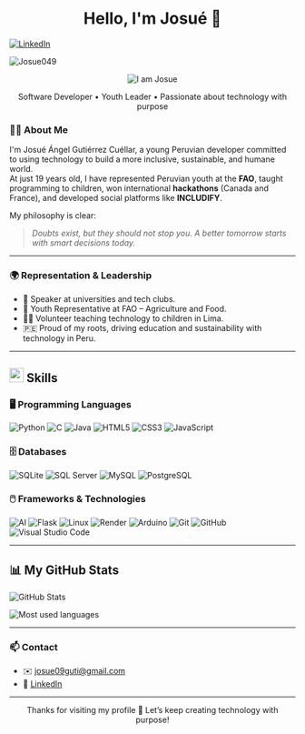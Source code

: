 <h1 align="center">Hello, I'm Josué 👋</h1>

<p align="left">
  <a href="https://www.linkedin.com/in/josuegutierrezcuellar/" target="_blank">
    <img src="https://img.shields.io/badge/LinkedIn-Connect-blue?style=for-the-badge&logo=linkedin&color=0e75b6" alt="LinkedIn" />
  </a>
</p>
<p align="left">
  <img src="https://komarev.com/ghpvc/?username=Josue049&label=Profile%20views&color=ffffff&style=for-the-badge" alt="Josue049" />
</p>


<p align="center">
  <img src="https://media.licdn.com/dms/image/v2/D4E16AQEjJet9qaeufQ/profile-displaybackgroundimage-shrink_350_1400/profile-displaybackgroundimage-shrink_350_1400/0/1728178937915?e=1754524800&v=beta&t=CyHM-plxx9h6lhVVh0sQ9cshY7Iqfv82Ha26ES63FKI" alt="I am Josue" />
</p>

<p align="center">
  Software Developer • Youth Leader • Passionate about technology with purpose
</p>


### 🙋‍♂️ About Me

I'm Josué Ángel Gutiérrez Cuéllar, a young Peruvian developer committed to using technology to build a more inclusive, sustainable, and humane world.  
At just 19 years old, I have represented Peruvian youth at the **FAO**, taught programming to children, won international **hackathons** (Canada and France), and developed social platforms like **INCLUDIFY**.

My philosophy is clear:  
> *Doubts exist, but they should not stop you. A better tomorrow starts with smart decisions today.*

---

### 🌍 Representation & Leadership

- 🎤 Speaker at universities and tech clubs.  
- 🌱 Youth Representative at FAO – Agriculture and Food.  
- 👨‍🏫 Volunteer teaching technology to children in Lima.  
- 🇵🇪 Proud of my roots, driving education and sustainability with technology in Peru.

---

## <img src="https://media2.giphy.com/media/QssGEmpkyEOhBCb7e1/giphy.gif?cid=ecf05e47a0n3gi1bfqntqmob8g9aid1oyj2wr3ds3mg700bl&rid=giphy.gif" width="25"><b> Skills</b> 


### 🖥️ Programming Languages

![Python](https://img.shields.io/badge/Python-%2314354C.svg?style=for-the-badge&logo=python&logoColor=white)
![C](https://img.shields.io/badge/C-%232370ED.svg?style=for-the-badge&logo=c&logoColor=white)
![Java](https://img.shields.io/badge/Java-%23ED8B00.svg?style=for-the-badge&logo=java&logoColor=white)
![HTML5](https://img.shields.io/badge/HTML5-%23E34F26.svg?style=for-the-badge&logo=html5&logoColor=white)
![CSS3](https://img.shields.io/badge/CSS3-%231572B6.svg?style=for-the-badge&logo=css3&logoColor=white)
![JavaScript](https://img.shields.io/badge/JavaScript-%23F7DF1E.svg?style=for-the-badge&logo=javascript&logoColor=black)

### 🗄️ Databases

![SQLite](https://img.shields.io/badge/SQLite-%23003B57.svg?style=for-the-badge&logo=sqlite&logoColor=white)
![SQL Server](https://img.shields.io/badge/SQL%20Server-%23CC2927.svg?style=for-the-badge&logo=microsoftsqlserver&logoColor=white)
![MySQL](https://img.shields.io/badge/MySQL-%234479A1.svg?style=for-the-badge&logo=mysql&logoColor=white)
![PostgreSQL](https://img.shields.io/badge/PostgreSQL-%23336791.svg?style=for-the-badge&logo=postgresql&logoColor=white)

### 🖱️ Frameworks & Technologies

![AI](https://img.shields.io/badge/AI-%23008AD7.svg?style=for-the-badge&logo=databricks&logoColor=white)
![Flask](https://img.shields.io/badge/Flask-%23000.svg?style=for-the-badge&logo=flask&logoColor=white)
![Linux](https://img.shields.io/badge/Linux-FCC624?style=for-the-badge&logo=linux&logoColor=black)
![Render](https://img.shields.io/badge/Render-%23000000.svg?style=for-the-badge&logo=render&logoColor=white)
![Arduino](https://img.shields.io/badge/Arduino-%2300979D.svg?style=for-the-badge&logo=arduino&logoColor=white)
![Git](https://img.shields.io/badge/git-%23F05033.svg?style=for-the-badge&logo=git&logoColor=white)
![GitHub](https://img.shields.io/badge/github-%23121011.svg?style=for-the-badge&logo=github&logoColor=white)
![Visual Studio Code](https://img.shields.io/badge/VS%20Code-0078d7.svg?style=for-the-badge&logo=visual-studio-code&logoColor=white)

---

## 📊 My GitHub Stats

![GitHub Stats](https://github-readme-stats.vercel.app/api?username=Josue049&show_icons=true&theme=tokyonight)

![Most used languages](https://github-readme-stats.vercel.app/api/top-langs/?username=Josue049&layout=compact&theme=tokyonight)

---

### 📫 Contact

- ✉️ [josue09guti@gmail.com](mailto:josue09guti@gmail.com)  
- 💼 [LinkedIn](https://www.linkedin.com/in/tuusuario)

---

<p align="center">
  Thanks for visiting my profile 🙌 Let’s keep creating technology with purpose!
</p>
